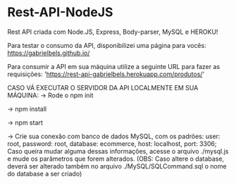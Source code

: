 # Rest-API-NodeJS
Rest API criada com Node.JS, Express, Body-parser, MySQL e HEROKU!

Para testar o consumo da API, disponibilizei uma página para vocês: https://gabrielbels.github.io/

Para consumir a API em sua máquina utilize a seguinte URL para fazer as requisições: 'https://rest-api-gabrielbels.herokuapp.com/produtos/'

CASO VÁ EXECUTAR O SERVIDOR DA API LOCALMENTE EM SUA MÁQUINA:
-> Rode o npm init 

-> npm install 

-> npm start

-> Crie sua conexão com banco de dados MySQL, com os padrões:
	user: root,
	password: root,
	database: ecommerce,
	host: localhost,
	port: 3306;
Caso queira mudar alguma dessas informações, acesse o arquivo ./mysql.js e mude os parâmetros que forem alterados. 
	(OBS: Caso altere o database, deverá ser alterado também no arquivo ./MySQL/SQLCommand.sql o nome do database a ser criado)

